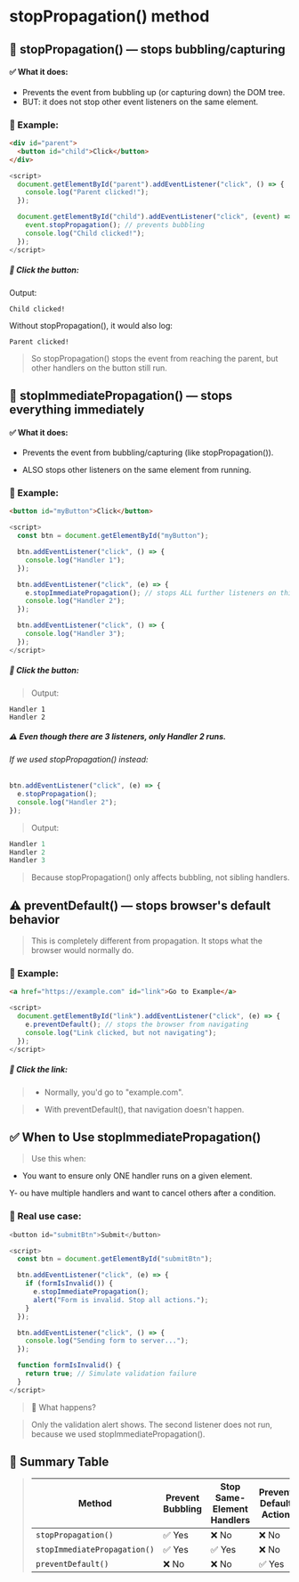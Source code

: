 # stopPropagation() method

## 🔹 stopPropagation() — stops bubbling/capturing

#### ✅ What it does:

- Prevents the event from bubbling up (or capturing down) the DOM tree.
- BUT: it does not stop other event listeners on the same element.

### 📘 Example:

```html
<div id="parent">
  <button id="child">Click</button>
</div>
```

```javascript
<script>
  document.getElementById("parent").addEventListener("click", () => {
    console.log("Parent clicked!");
  });

  document.getElementById("child").addEventListener("click", (event) => {
    event.stopPropagation(); // prevents bubbling
    console.log("Child clicked!");
  });
</script>
```

##### 🧠 Click the button:

Output:

```
Child clicked!
```

Without stopPropagation(), it would also log:

```
Parent clicked!
```

> So stopPropagation() stops the event from reaching the parent, but other handlers on the button still run.

## 🔸 stopImmediatePropagation() — stops everything immediately

#### ✅ What it does:

- Prevents the event from bubbling/capturing (like stopPropagation()).

- ALSO stops other listeners on the same element from running.

### 📘 Example:

```html
<button id="myButton">Click</button>
```

```javascript
<script>
  const btn = document.getElementById("myButton");

  btn.addEventListener("click", () => {
    console.log("Handler 1");
  });

  btn.addEventListener("click", (e) => {
    e.stopImmediatePropagation(); // stops ALL further listeners on this element
    console.log("Handler 2");
  });

  btn.addEventListener("click", () => {
    console.log("Handler 3");
  });
</script>
```

##### 🧠 Click the button:

> Output:

```
Handler 1
Handler 2
```

##### ⚠️ Even though there are 3 listeners, only Handler 2 runs.

###### If we used stopPropagation() instead:

```javascript
btn.addEventListener("click", (e) => {
  e.stopPropagation();
  console.log("Handler 2");
});
```

> Output:

```javascript
Handler 1
Handler 2
Handler 3
```

> Because stopPropagation() only affects bubbling, not sibling handlers.

## ⚠️ preventDefault() — stops browser's default behavior

> This is completely different from propagation. It stops what the browser would normally do.

### 📘 Example:

```html
<a href="https://example.com" id="link">Go to Example</a>
```

```javascript
<script>
  document.getElementById("link").addEventListener("click", (e) => {
    e.preventDefault(); // stops the browser from navigating
    console.log("Link clicked, but not navigating");
  });
</script>

```

##### 🧠 Click the link:

> - Normally, you'd go to "example.com".

> - With preventDefault(), that navigation doesn't happen.

## ✅ When to Use stopImmediatePropagation()

> Use this when:

- You want to ensure only ONE handler runs on a given element.

Y- ou have multiple handlers and want to cancel others after a condition.

### 📘 Real use case:

```javascript
<button id="submitBtn">Submit</button>

<script>
  const btn = document.getElementById("submitBtn");

  btn.addEventListener("click", (e) => {
    if (formIsInvalid()) {
      e.stopImmediatePropagation();
      alert("Form is invalid. Stop all actions.");
    }
  });

  btn.addEventListener("click", () => {
    console.log("Sending form to server...");
  });

  function formIsInvalid() {
    return true; // Simulate validation failure
  }
</script>

```

> 🧠 What happens?

> Only the validation alert shows. The second listener does not run, because we used stopImmediatePropagation().

## 🧩 Summary Table

> | Method                       | Prevent Bubbling | Stop Same-Element Handlers | Prevent Default Action |
> | ---------------------------- | ---------------- | -------------------------- | ---------------------- |
> | `stopPropagation()`          | ✅ Yes           | ❌ No                      | ❌ No                  |
> | `stopImmediatePropagation()` | ✅ Yes           | ✅ Yes                     | ❌ No                  |
> | `preventDefault()`           | ❌ No            | ❌ No                      | ✅ Yes                 |
